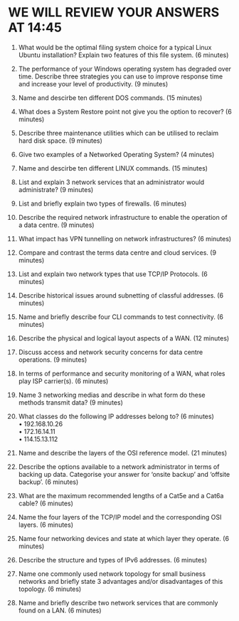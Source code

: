 WE WILL REVIEW YOUR ANSWERS AT 14:45
====================================
1. What would be the optimal filing system choice for a typical Linux Ubuntu installation? Explain two features of this file system. (6 minutes) 
2. The performance of your Windows operating system has degraded over time. Describe three strategies you can use to improve response time and increase your level of productivity. (9 minutes) 
3. Name and descirbe ten different DOS commands. (15 minutes) 
4. What does a System Restore point not give you the option to recover? (6 minutes) 
5. Describe three maintenance utilities which can be utilised to reclaim hard disk space. (9 minutes) 
6. Give two examples of a Networked Operating System? (4 minutes)
7. Name and descirbe ten different LINUX commands. (15 minutes) 
8. List and explain 3 network services that an administrator would administrate? (9 minutes) 
9. List and briefly explain two types of firewalls. (6 minutes)
10. Describe the required network infrastructure to enable the operation of a data centre. (9 minutes)
11. What impact has VPN tunnelling on network infrastructures? (6 minutes)
12. Compare and contrast the terms data centre and cloud services. (9 minutes) 
  
13. List and explain two network types that use TCP/IP Protocols. (6 minutes)
14. Describe historical issues around subnetting of classful addresses. (6 minutes) 
15. Name and briefly describe four CLI commands to test connectivity. (6 minutes) 
16. Describe the physical and logical layout aspects of a WAN. (12 minutes) 
17. Discuss access and network security concerns for data centre operations. (9 minutes) 
18. In terms of performance and security monitoring of a WAN, what roles play ISP carrier(s). (6 minutes)
19. Name 3 networking medias and describe in what form do these methods transmit data? (9 minutes)
20. What classes do the following IP addresses belong to? (6 minutes)      
     •	192.168.10.26   
     •	172.16.14.11   
     •	114.15.13.112  
21. Name and describe the layers of the OSI reference model. (21 minutes) 
22. Describe the options available to a network administrator in terms of backing up data. Categorise your answer for ‘onsite backup’ and ‘offsite backup’. (6 minutes)
23. What are the maximum recommended lengths of a Cat5e and a Cat6a cable? (6 minutes) 
   
   
24. Name the four layers of the TCP/IP model and the corresponding OSI layers. (6 minutes) 
25. Name four networking devices and state at which layer they operate. (6 minutes)  
26. Describe the structure and types of IPv6 addresses. (6 minutes) 
27. Name one commonly used network topology for small business networks and briefly state 3 advantages and/or disadvantages of this topology. (6 minutes)  
28. Name and briefly describe two network services that are commonly found on a LAN. (6 minutes)   





